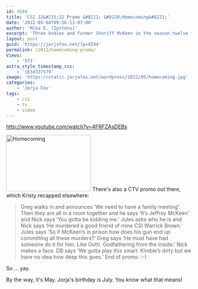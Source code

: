 ```yaml
---
id: 4594
title: 'CSI 12&#215;22 Promo &#8211; &#8220;Homecoming&#8221;'
date: '2012-05-04T09:56:11-07:00'
author: 'Mika E. (Ipstenu)'
excerpt: 'Three bodies and former Sheriff McKeen in the season twelve finale of CSI.'
layout: post
guid: 'https://jorjafox.net/?p=4594'
permalink: /2012/homecoming-promo/
Views:
    - '571'
astra_style_timestamp_css:
    - '1634337579'
image: 'https://static.jorjafox.net/wordpress/2012/05/homecoming.jpg'
categories:
    - 'Jorja Fox'
tags:
    - csi
    - tv
    - video
---
```


http://www.youtube.com/watch?v=4FRFZAsDEBs

<img src="//static.jorjafox.net/wordpress/2012/05/homecoming-230x153.jpg" alt="Homecoming" title="Homecoming" width="230" height="153" class="alignleft size-medium wp-image-4610" /> There's also a CTV promo out there, which Kristy recapped elsewhere:
<blockquote>Greg walks in and announces ‘We need to have a family meeting’. Then they are all in a room together and he says ‘It’s Jeffrey McKeen’ and Nick says ‘You gotta be kidding me.’ Jules asks who he is and Nick says ‘He murdered a good friend of mine CSI Warrick Brown.’ Jules says ‘So if McKeen’s in prison how does his gun end up committing all these murders?’ Greg says ‘He must have had someone do it for him. Like Gotti. Godfathering from the inside.’ Nick makes a face. DB says ‘We gotta play this smart. Kimble’s dirty but we have no idea how deep this goes.’ End of promo. :-)</blockquote>
So ... yay.

By the way, it's May. Jorja's birthday is July. You know what that means!

<script type="text/javascript" src="http://www.crowdrise.com/widgets/project/jfo-bday2012/jorjafoxonline/"></script>